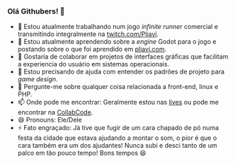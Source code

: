 ### Olá Githubers! 👋

- 🔭 Estou atualmente trabalhando num jogo _infinite runner_ comercial e transmitindo integralmente na [twitch.com/Pliavi](twitch.com/Pliavi).
- 🌱 Estou atualmente aprendendo sobre a _engine_ Godot para o jogo e postando sobre o que foi aprendido em [pliavi.com](http://pliavi.com).
- 👯 Gostaria de colaborar em projetos de interfaces gráficas que facilitam a experiencia do usuário em sistemas operacionais.
- 🤔 Estou precisando de ajuda com entender os padrões de projeto para _game design_.
- 💬 Pergunte-me sobre qualquer coisa relacionada a front-end, linux e PHP.
- 📫 Onde pode me encontrar: Geralmente estou nas [lives](twitch.com/Pliavi) ou pode me encontrar na [CollabCode](https://discord.gg/vsHQy3).
- 😄 Pronouns: Ele/Dele
- ⚡ Fato engraçado: Já tive que fugir de um cara chapado de pó numa festa da cidade que estava ajudando a montar o som, o pior é que o cara também era um dos ajudantes! Nunca subi e desci tanto de um palco em tão pouco tempo! Bons tempos :laughing:
